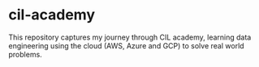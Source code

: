 # cil-academy
This repository captures my journey through CIL academy, learning data engineering using the cloud (AWS, Azure and GCP) to solve real world problems.
